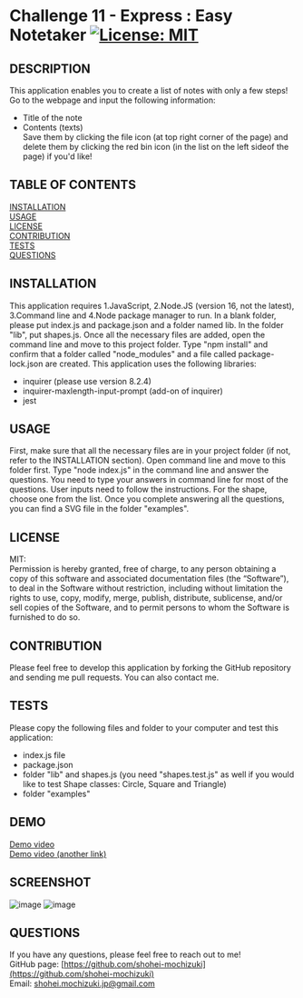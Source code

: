 # Challenge 11 - Express : Easy Notetaker [![License: MIT](https://img.shields.io/badge/License-MIT-yellow.svg)](https://opensource.org/licenses/MIT)

## DESCRIPTION 
This application enables you to create a list of notes with only a few steps! Go to the webpage and input the following information:
* Title of the note
* Contents (texts)<br>
Save them by clicking the file icon (at top right corner of the page) and delete them by clicking the red bin icon (in the list on the left sideof the page) if you'd like!

## TABLE OF CONTENTS
[INSTALLATION](#installation)<br>
[USAGE](#usage)<br>
[LICENSE](#license)<br>
[CONTRIBUTION](#contribution)<br>
[TESTS](#tests)<br>
[QUESTIONS](#questions)

## INSTALLATION 
This application requires 1.JavaScript, 2.Node.JS (version 16, not the latest), 3.Command line and 4.Node package manager to run. In a blank folder, please put index.js and package.json and a folder named lib. In the folder "lib", put shapes.js. Once all the necessary files are added, open the command line and move to this project folder. Type "npm install" and confirm that a folder called "node_modules" and a file called package-lock.json are created. This application uses the following libraries:
* inquirer (please use version 8.2.4)
* inquirer-maxlength-input-prompt (add-on of inquirer)
* jest

## USAGE 
First, make sure that all the necessary files are in your project folder (if not, refer to the INSTALLATION section). Open command line and move to this folder first. Type "node index.js" in the command line and answer the questions. You need to type your answers in command line for most of the questions. User inputs need to follow the instructions. For the shape, choose one from the list. Once you complete answering all the questions, you can find a SVG file in the folder "examples".

## LICENSE 
MIT:<br>
Permission is hereby granted, free of charge, to any person obtaining a copy of this
software and associated documentation files (the “Software”), to deal in the Software
without restriction, including without limitation the rights to use, copy, modify,
merge, publish, distribute, sublicense, and/or sell copies of the Software, and to 
permit persons to whom the Software is furnished to do so.

## CONTRIBUTION 
Please feel free to develop this application by forking the GitHub repository and sending me pull requests. You can also contact me.

## TESTS 
Please copy the following files and folder to your computer and test this application:
* index.js file
* package.json 
* folder "lib" and shapes.js (you need "shapes.test.js" as well if you would like to test Shape classes: Circle, Square and Triangle)
* folder "examples"

## DEMO
[Demo video](https://drive.google.com/file/d/1bFFJH4LCBmu0rfOSVKYlo7GwiIxnL6NE/view)<br>
[Demo video (another link)](https://watch.screencastify.com/v/1GZoejtSfryKScVO9wTv)

## SCREENSHOT
![image](https://user-images.githubusercontent.com/121307266/218576452-db4138b6-1b2f-4dd8-8fca-d94d61a344ab.png)
![image](https://user-images.githubusercontent.com/121307266/218576529-451d26a5-d4e4-4927-a660-dcb25908ab93.png)

## QUESTIONS 
If you have any questions, please feel free to reach out to me!<br>
GitHub page: [https://github.com/shohei-mochizuki](https://github.com/shohei-mochizuki)<br>
Email: [shohei.mochizuki.jp@gmail.com](mailto:shohei.mochizuki.jp@gmail.com)
